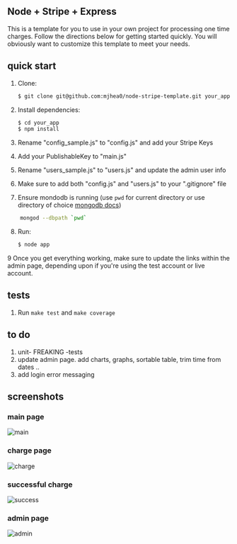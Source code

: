 ## Node + Stripe + Express

This is a template for you to use in your own project for processing one time charges. Follow the directions below for getting started quickly. You will obviously want to customize this template to meet your needs.

## quick start

1. Clone:

    ```sh
    $ git clone git@github.com:mjhea0/node-stripe-template.git your_app
    ```

2. Install dependencies:

    ```sh
    $ cd your_app
    $ npm install
    ```

3. Rename "config_sample.js" to "config.js" and add your Stripe Keys

4. Add your PublishableKey to "main.js"

5. Rename "users_sample.js" to "users.js" and update the admin user info

6. Make sure to add both "config.js" and "users.js" to your ".gitignore" file

7. Ensure mondodb is running (use `pwd` for current directory or use directory of choice [mongodb docs](http://docs.mongodb.org/manual/tutorial/manage-mongodb-processes/))
```sh
    mongod --dbpath `pwd` 
```

8. Run:

    ```sh
    $ node app
    ```

9 Once you get everything working, make sure to update the links within the admin page, depending upon if you're using the test account or live account.

## tests

1. Run `make test` and `make coverage`


## to do

1. unit- FREAKING -tests
2. update admin page. add charts, graphs, sortable table, trim time from dates ..
3. add login error messaging

## screenshots

### main page

![main](https://raw.github.com/mjhea0/node-stripe-charge/master/screenshots/main.png)

### charge page

![charge](https://raw.github.com/mjhea0/node-stripe-charge/master/screenshots/charge.png)

### successful charge

![success](https://raw.github.com/mjhea0/node-stripe-charge/master/screenshots/success.png)

### admin page

![admin](https://raw.github.com/mjhea0/node-stripe-charge/master/screenshots/admin.png)
